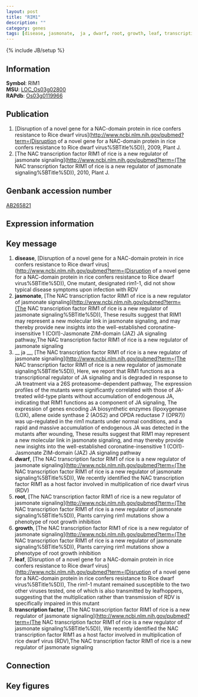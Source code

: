 ```yaml
---
layout: post
title: "RIM1"
description: ""
category: genes
tags: [disease, jasmonate,  ja , dwarf, root, growth, leaf, transcription factor, Gene]
---
```

{% include JB/setup %}

## Information
__Symbol__: RIM1  
__MSU__: [LOC_Os03g02800](http://rice.plantbiology.msu.edu/cgi-bin/ORF_infopage.cgi?orf=LOC_Os03g02800)  
__RAPdb__: [Os03g0119966](http://rapdb.dna.affrc.go.jp/viewer/gbrowse_details/irgsp1?name=Os03g0119966)  

## Publication
1. [Disruption of a novel gene for a NAC-domain protein in rice confers resistance to Rice dwarf virus](http://www.ncbi.nlm.nih.gov/pubmed?term=(Disruption of a novel gene for a NAC-domain protein in rice confers resistance to Rice dwarf virus%5BTitle%5D)), 2009, Plant J.
2. [The NAC transcription factor RIM1 of rice is a new regulator of jasmonate signaling](http://www.ncbi.nlm.nih.gov/pubmed?term=(The NAC transcription factor RIM1 of rice is a new regulator of jasmonate signaling%5BTitle%5D)), 2010, Plant J.

## Genbank accession number
[AB265821](http://www.ncbi.nlm.nih.gov/nuccore/AB265821)

## Expression information

## Key message
1. __disease__, [Disruption of a novel gene for a NAC-domain protein in rice confers resistance to Rice dwarf virus](http://www.ncbi.nlm.nih.gov/pubmed?term=(Disruption of a novel gene for a NAC-domain protein in rice confers resistance to Rice dwarf virus%5BTitle%5D)),  One mutant, designated rim1-1, did not show typical disease symptoms upon infection with RDV
2. __jasmonate__, [The NAC transcription factor RIM1 of rice is a new regulator of jasmonate signaling](http://www.ncbi.nlm.nih.gov/pubmed?term=(The NAC transcription factor RIM1 of rice is a new regulator of jasmonate signaling%5BTitle%5D)),  These results suggest that RIM1 may represent a new molecular link in jasmonate signaling, and may thereby provide new insights into the well-established coronatine-insensitive 1 (COI1)-Jasmonate ZIM-domain (JAZ) JA signaling pathway,The NAC transcription factor RIM1 of rice is a new regulator of jasmonate signaling
3. __ ja __, [The NAC transcription factor RIM1 of rice is a new regulator of jasmonate signaling](http://www.ncbi.nlm.nih.gov/pubmed?term=(The NAC transcription factor RIM1 of rice is a new regulator of jasmonate signaling%5BTitle%5D)),  Here, we report that RIM1 functions as a transcriptional regulator of JA signaling and is degraded in response to JA treatment via a 26S proteasome-dependent pathway, The expression profiles of the mutants were significantly correlated with those of JA-treated wild-type plants without accumulation of endogenous JA, indicating that RIM1 functions as a component of JA signaling, The expression of genes encoding JA biosynthetic enzymes (lipoxygenase (LOX), allene oxide synthase 2 (AOS2) and OPDA reductase 7 (OPR7)) was up-regulated in the rim1 mutants under normal conditions, and a rapid and massive accumulation of endogenous JA was detected in the mutants after wounding, These results suggest that RIM1 may represent a new molecular link in jasmonate signaling, and may thereby provide new insights into the well-established coronatine-insensitive 1 (COI1)-Jasmonate ZIM-domain (JAZ) JA signaling pathway
4. __dwarf__, [The NAC transcription factor RIM1 of rice is a new regulator of jasmonate signaling](http://www.ncbi.nlm.nih.gov/pubmed?term=(The NAC transcription factor RIM1 of rice is a new regulator of jasmonate signaling%5BTitle%5D)),  We recently identified the NAC transcription factor RIM1 as a host factor involved in multiplication of rice dwarf virus (RDV)
5. __root__, [The NAC transcription factor RIM1 of rice is a new regulator of jasmonate signaling](http://www.ncbi.nlm.nih.gov/pubmed?term=(The NAC transcription factor RIM1 of rice is a new regulator of jasmonate signaling%5BTitle%5D)),  Plants carrying rim1 mutations show a phenotype of root growth inhibition
6. __growth__, [The NAC transcription factor RIM1 of rice is a new regulator of jasmonate signaling](http://www.ncbi.nlm.nih.gov/pubmed?term=(The NAC transcription factor RIM1 of rice is a new regulator of jasmonate signaling%5BTitle%5D)),  Plants carrying rim1 mutations show a phenotype of root growth inhibition
7. __leaf__, [Disruption of a novel gene for a NAC-domain protein in rice confers resistance to Rice dwarf virus](http://www.ncbi.nlm.nih.gov/pubmed?term=(Disruption of a novel gene for a NAC-domain protein in rice confers resistance to Rice dwarf virus%5BTitle%5D)),  The rim1-1 mutant remained susceptible to the two other viruses tested, one of which is also transmitted by leafhoppers, suggesting that the multiplication rather than transmission of RDV is specifically impaired in this mutant
8. __transcription factor__, [The NAC transcription factor RIM1 of rice is a new regulator of jasmonate signaling](http://www.ncbi.nlm.nih.gov/pubmed?term=(The NAC transcription factor RIM1 of rice is a new regulator of jasmonate signaling%5BTitle%5D)),  We recently identified the NAC transcription factor RIM1 as a host factor involved in multiplication of rice dwarf virus (RDV),The NAC transcription factor RIM1 of rice is a new regulator of jasmonate signaling

## Connection

## Key figures


